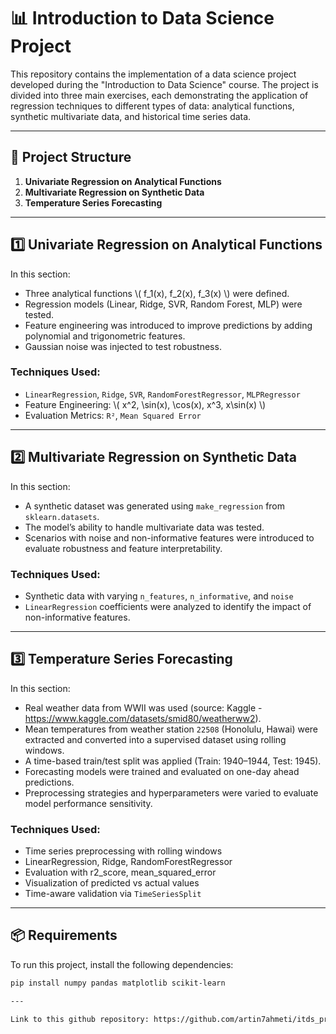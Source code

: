 # 📊 Introduction to Data Science Project

This repository contains the implementation of a data science project developed during the "Introduction to Data Science" course. The project is divided into three main exercises, each demonstrating the application of regression techniques to different types of data: analytical functions, synthetic multivariate data, and historical time series data.

---

## 📁 Project Structure

1. **Univariate Regression on Analytical Functions**
2. **Multivariate Regression on Synthetic Data**
3. **Temperature Series Forecasting**

---

## 1️⃣ Univariate Regression on Analytical Functions

In this section:
- Three analytical functions \\( f_1(x), f_2(x), f_3(x) \\) were defined.
- Regression models (Linear, Ridge, SVR, Random Forest, MLP) were tested.
- Feature engineering was introduced to improve predictions by adding polynomial and trigonometric features.
- Gaussian noise was injected to test robustness.

### Techniques Used:
- `LinearRegression`, `Ridge`, `SVR`, `RandomForestRegressor`, `MLPRegressor`
- Feature Engineering: \\( x^2, \\sin(x), \\cos(x), x^3, x\\sin(x) \\)
- Evaluation Metrics: `R²`, `Mean Squared Error`

---

## 2️⃣ Multivariate Regression on Synthetic Data

In this section:
- A synthetic dataset was generated using `make_regression` from `sklearn.datasets`.
- The model’s ability to handle multivariate data was tested.
- Scenarios with noise and non-informative features were introduced to evaluate robustness and feature interpretability.

### Techniques Used:
- Synthetic data with varying `n_features`, `n_informative`, and `noise`
- `LinearRegression` coefficients were analyzed to identify the impact of non-informative features.

---

## 3️⃣ Temperature Series Forecasting

In this section:
- Real weather data from WWII was used (source: Kaggle - https://www.kaggle.com/datasets/smid80/weatherww2).
- Mean temperatures from weather station `22508` (Honolulu, Hawai) were extracted and converted into a supervised dataset using rolling windows.
- A time-based train/test split was applied (Train: 1940–1944, Test: 1945).
- Forecasting models were trained and evaluated on one-day ahead predictions.
- Preprocessing strategies and hyperparameters were varied to evaluate model performance sensitivity.

### Techniques Used:
- Time series preprocessing with rolling windows
- LinearRegression, Ridge, RandomForestRegressor
- Evaluation with r2_score, mean_squared_error
- Visualization of predicted vs actual values
- Time-aware validation via `TimeSeriesSplit`

---

## 📦 Requirements

To run this project, install the following dependencies:

```bash
pip install numpy pandas matplotlib scikit-learn

---

Link to this github repository: https://github.com/artin7ahmeti/itds_project
